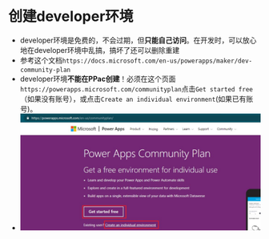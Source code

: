 # 创建developer环境
+ developer环境是免费的，不会过期，但**只能自己访问**。在开发时，可以放心地在developer环境中乱搞，搞坏了还可以删除重建
+ 参考这个文档`https://docs.microsoft.com/en-us/powerapps/maker/dev-community-plan`
+ developer环境**不能在PPac创建**！必须在这个页面`https://powerapps.microsoft.com/communityplan`点击`Get started free`（如果没有账号），或点击`Create an individual environment`(如果已有账号)。
+ ![](./01-developer-environment.jpg)